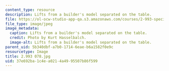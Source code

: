 ```yaml
---
content_type: resource
description: Lifts from a builder's model separated on the table.
file: https://ol-ocw-studio-app-qa.s3.amazonaws.com/courses/2-993-special-topics-in-mechanical-engineering-the-art-and-science-of-boat-design-january-iap-2007/37e692ba1c4ea0214a4995507b86f599_2993078.jpg
file_type: image/jpeg
image_metadata:
  caption: Lifts from a builder's model separated on the table.
  credit: Photo by Kurt Hasselbalch.
  image-alt: Lifts from a builder's model separated on the table.
parent_uid: 5b340dbf-a7b0-1714-6eae-b6a1582f0e9c
resourcetype: Image
title: 2.993 078.jpg
uid: 37e692ba-1c4e-a021-4a49-95507b86f599
---
```

